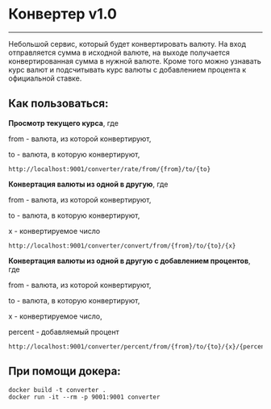 # Конвертер v1.0
____
Небольшой сервис, который будет конвертировать валюту. На вход отправляется сумма в исходной валюте, на выходе получается конвертированная сумма в нужной валюте.
Кроме того можно узнавать курс валют и подсчитывать курс валюты с добавлением процента к официальной ставке.

Как пользоваться:
-----------

__Просмотр текущего курса__, где

from - валюта, из которой конвертируют,

to - валюта, в которую конвертируют,

```
http://localhost:9001/converter/rate/from/{from}/to/{to}    
```
__Конвертация валюты из одной в другую__, где

from - валюта, из которой конвертируют,

to - валюта, в которую конвертируют,

х - конвертируемое число
```
http://localhost:9001/converter/convert/from/{from}/to/{to}/{х}    
```

__Конвертация валюты из одной в другую с добавлением процентов__, где

from - валюта, из которой конвертируют,

to - валюта, в которую конвертируют,

х - конвертируемое число,

percent - добавляемый процент

```
http://localhost:9001/converter/percent/from/{from}/to/{to}/{x}/{percent}    
```

При помощи докера:
-----------

```
docker build -t converter .
docker run -it --rm -p 9001:9001 converter   
```


